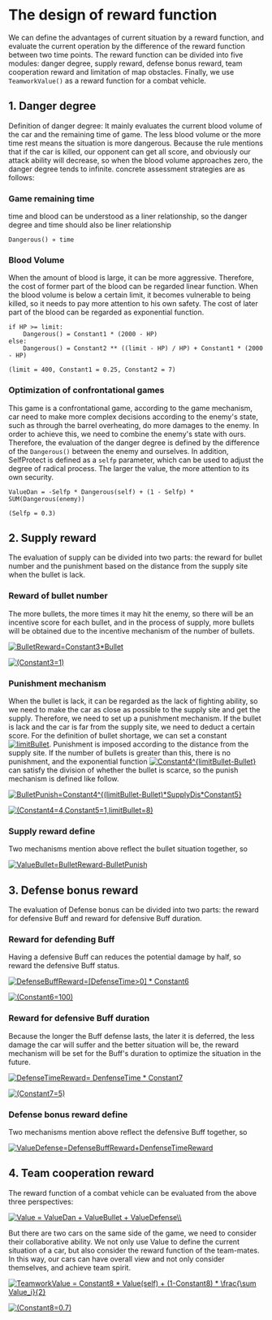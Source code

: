# **The design of reward function**

We can define the advantages of current situation by a reward function, and evaluate the current operation by the difference of the reward function between two time points. The reward function can be divided into five modules: danger degree, supply reward, defense bonus reward, team cooperation reward and limitation of map obstacles. Finally, we use `TeamworkValue()` as a reward function for a combat vehicle.

## **1. Danger degree**
Definition of danger degree: It mainly evaluates the current blood volume of the car and the remaining time of game. The less blood volume or the more time rest means the situation is more dangerous. Because the rule mentions that if the car is killed, our opponent can get all score, and obviously our attack ability will decrease, so when the blood volume approaches zero, the danger degree tends to infinite. concrete assessment strategies are as follows:

### **Game remaining time**
time and blood can be understood as a liner relationship, so the danger degree and time should also be liner relationship

```
Dangerous() ∝ time
```

### **Blood Volume**
When the amount of blood is large, it can be more aggressive. Therefore, the cost of former part of the blood can be regarded linear function. When the blood volume is below a certain limit, it becomes vulnerable to being killed, so it needs to pay more attention to his own safety. The cost of later part of the blood can be regarded as exponential function.

```
if HP >= limit:
    Dangerous() = Constant1 * (2000 - HP)
else:
    Dangerous() = Constant2 ** ((limit - HP) / HP) + Constant1 * (2000 - HP)

(limit = 400, Constant1 = 0.25, Constant2 = 7)
```

### **Optimization of confrontational games**
This game is a confrontational game, according to the game mechanism, car need to make more complex decisions according to the enemy's state, such as through the barrel overheating, do more damages to the enemy. In order to achieve this, we need to combine the enemy's state with ours. Therefore, the evaluation of the danger degree is defined by the difference of the `Dangerous()` between the enemy and ourselves. In addition, SelfProtect is defined as a `selfp` parameter, which can be used to adjust the degree of radical process. The larger the value, the more attention to its own security.

```
ValueDan = -Selfp * Dangerous(self) + (1 - Selfp) * SUM(Dangerous(enemy))

(Selfp = 0.3)
```

## **2. Supply reward**
The evaluation of supply can be divided into two parts: the reward for bullet number and the punishment based on the distance from the supply site when the bullet is lack.

### **Reward of bullet number**
The more bullets, the more times it may hit the enemy, so there will be an incentive score for each bullet, and in the process of supply, more bullets will be obtained due to the incentive mechanism of the number of bullets.

<a href="https://www.codecogs.com/eqnedit.php?latex=BulletReward=Constant3*Bullet" target="_blank"><img src="https://latex.codecogs.com/gif.latex?BulletReward=Constant3*Bullet" title="BulletReward=Constant3*Bullet" /></a>

<a href="https://www.codecogs.com/eqnedit.php?latex=(Constant3=1)" target="_blank"><img src="https://latex.codecogs.com/gif.latex?(Constant3=1)" title="(Constant3=1)" /></a>

### **Punishment mechanism**
When the bullet is lack, it can be regarded as the lack of fighting ability, so we need to make the car as close as possible to the supply site and get the supply. Therefore, we need to set up a punishment mechanism. If the bullet is lack and the car is far from the supply site, we need to deduct a certain score. For the definition of bullet shortage, we can set a constant <a href="https://www.codecogs.com/eqnedit.php?latex=limitBullet" target="_blank"><img src="https://latex.codecogs.com/gif.latex?limitBullet" title="limitBullet" /></a>. Punishment is imposed according to the distance from the supply site. If the number of bullets is greater than this, there is no punishment, and the exponential function <a href="https://www.codecogs.com/eqnedit.php?latex=Constant4^{limitBullet-Bullet}" target="_blank"><img src="https://latex.codecogs.com/gif.latex?Constant4^{limitBullet-Bullet}" title="Constant4^{limitBullet-Bullet}" /></a> can satisfy the division of whether the bullet is scarce, so the punish mechanism is defined like follow. 

<a href="https://www.codecogs.com/eqnedit.php?latex=BulletPunish=Constant4^{(limitBullet-Bullet)*SupplyDis*Constant5}" target="_blank"><img src="https://latex.codecogs.com/gif.latex?BulletPunish=Constant4^{(limitBullet-Bullet)*SupplyDis*Constant5}" title="BulletPunish=Constant4^{(limitBullet-Bullet)*SupplyDis*Constant5}" /></a>

<a href="https://www.codecogs.com/eqnedit.php?latex=(Constant4=4,Constant5=1,limitBullet=8)" target="_blank"><img src="https://latex.codecogs.com/gif.latex?(Constant4=4,Constant5=1,limitBullet=8)" title="(Constant4=4,Constant5=1,limitBullet=8)" /></a>

### **Supply reward define**
Two mechanisms mention above reflect the bullet situation together, so

<a href="https://www.codecogs.com/eqnedit.php?latex=ValueBullet=BulletReward-BulletPunish" target="_blank"><img src="https://latex.codecogs.com/gif.latex?ValueBullet=BulletReward-BulletPunish" title="ValueBullet=BulletReward-BulletPunish" /></a>

## **3. Defense bonus reward**
The evaluation of Defense bonus can be divided into two parts: the reward for defensive Buff and reward for defensive Buff duration.

### **Reward for defending Buff**
Having a defensive Buff can reduces the potential damage by half, so reward the defensive Buff status. 

<a href="https://www.codecogs.com/eqnedit.php?latex=DefenseBuffReward=[DefenseTime>0]&space;*&space;Constant6" target="_blank"><img src="https://latex.codecogs.com/gif.latex?DefenseBuffReward=[DefenseTime>0]&space;*&space;Constant6" title="DefenseBuffReward=[DefenseTime>0] * Constant6" /></a>

<a href="https://www.codecogs.com/eqnedit.php?latex=(Constant6=100)" target="_blank"><img src="https://latex.codecogs.com/gif.latex?(Constant6=100)" title="(Constant6=100)" /></a>

### **Reward for defensive Buff duration**
Because the longer the Buff defense lasts, the later it is deferred, the less damage the car will suffer and the better situation will be, the reward mechanism will be set for the Buff's duration to optimize the situation in the future.

<a href="https://www.codecogs.com/eqnedit.php?latex=DefenseTimeReward=&space;DenfenseTime&space;*&space;Constant7" target="_blank"><img src="https://latex.codecogs.com/gif.latex?DefenseTimeReward=&space;DenfenseTime&space;*&space;Constant7" title="DefenseTimeReward= DenfenseTime * Constant7" /></a>

<a href="https://www.codecogs.com/eqnedit.php?latex=(Constant7=5)" target="_blank"><img src="https://latex.codecogs.com/gif.latex?(Constant7=5)" title="(Constant7=5)" /></a>

### **Defense bonus reward define**
Two mechanisms mention above reflect the defensive Buff together, so

<a href="https://www.codecogs.com/eqnedit.php?latex=ValueDefense=DefenseBuffReward&plus;DenfenseTimeReward" target="_blank"><img src="https://latex.codecogs.com/gif.latex?ValueDefense=DefenseBuffReward&plus;DenfenseTimeReward" title="ValueDefense=DefenseBuffReward+DenfenseTimeReward" /></a>

## **4. Team cooperation reward**
The reward function of a combat vehicle can be evaluated from the above three perspectives:

<a href="https://www.codecogs.com/eqnedit.php?latex=Value&space;=&space;ValueDan&space;&plus;&space;ValueBullet&space;&plus;&space;ValueDefense\\" target="_blank"><img src="https://latex.codecogs.com/gif.latex?Value&space;=&space;ValueDan&space;&plus;&space;ValueBullet&space;&plus;&space;ValueDefense\\" title="Value = ValueDan + ValueBullet + ValueDefense\\" /></a>

But there are two cars on the same side of the game, we need to consider their collaborative ability. We not only use Value to define the current situation of a car, but also consider the reward function of the team-mates. In this way, our cars can have overall view and not only consider themselves, and achieve team spirit.

<a href="https://www.codecogs.com/eqnedit.php?latex=TeamworkValue&space;=&space;Constant8&space;*&space;Value(self)&space;&plus;&space;(1-Constant8)&space;*&space;\frac{\sum&space;Value_i}{2}" target="_blank"><img src="https://latex.codecogs.com/gif.latex?TeamworkValue&space;=&space;Constant8&space;*&space;Value(self)&space;&plus;&space;(1-Constant8)&space;*&space;\frac{\sum&space;Value_i}{2}" title="TeamworkValue = Constant8 * Value(self) + (1-Constant8) * \frac{\sum Value_i}{2}" /></a>

<a href="https://www.codecogs.com/eqnedit.php?latex=(Constant8=0.7)" target="_blank"><img src="https://latex.codecogs.com/gif.latex?(Constant8=0.7)" title="(Constant8=0.7)" /></a>
